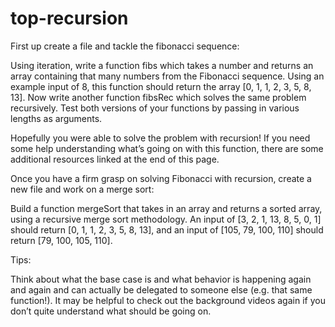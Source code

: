 # top-recursion

First up create a file and tackle the fibonacci sequence:

Using iteration, write a function fibs which takes a number and returns an array containing that many numbers from the Fibonacci sequence. Using an example input of 8, this function should return the array [0, 1, 1, 2, 3, 5, 8, 13].
Now write another function fibsRec which solves the same problem recursively.
Test both versions of your functions by passing in various lengths as arguments.

Hopefully you were able to solve the problem with recursion! If you need some help understanding what’s going on with this function, there are some additional resources linked at the end of this page.

Once you have a firm grasp on solving Fibonacci with recursion, create a new file and work on a merge sort:

Build a function mergeSort that takes in an array and returns a sorted array, using a recursive merge sort methodology. An input of [3, 2, 1, 13, 8, 5, 0, 1] should return [0, 1, 1, 2, 3, 5, 8, 13], and an input of [105, 79, 100, 110] should return [79, 100, 105, 110].

Tips:

Think about what the base case is and what behavior is happening again and again and can actually be delegated to someone else (e.g. that same function!).
It may be helpful to check out the background videos again if you don’t quite understand what should be going on.

